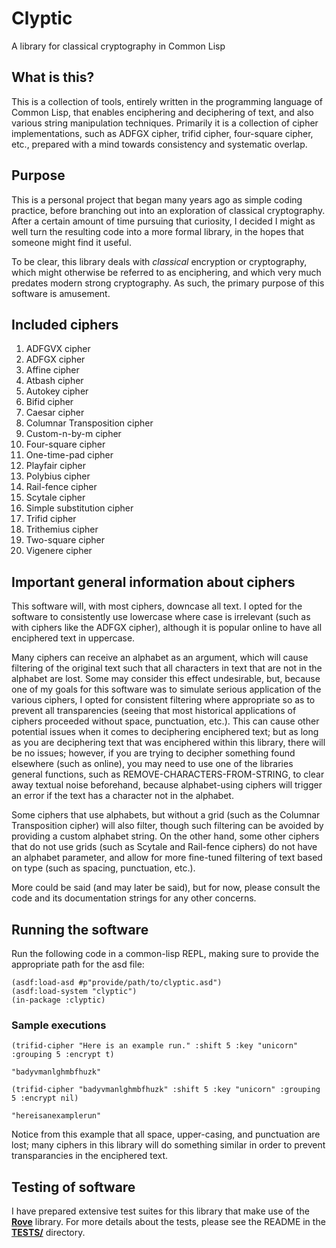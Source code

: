 # Clyptic

A library for classical cryptography in Common Lisp

## What is this?

This is a collection of tools, entirely written in the programming language of Common Lisp, that enables enciphering and deciphering of text, and also various string manipulation techniques. Primarily it is a collection of cipher implementations, such as ADFGX cipher, trifid cipher, four-square cipher, etc., prepared with a mind towards consistency and systematic overlap.

## Purpose

This is a personal project that began many years ago as simple coding practice, before branching out into an exploration of classical cryptography. After a certain amount of time pursuing that curiosity, I decided I might as well turn the resulting code into a more formal library, in the hopes that someone might find it useful.

To be clear, this library deals with *classical* encryption or cryptography, which might otherwise be referred to as enciphering, and which very much predates modern strong cryptography. As such, the primary purpose of this software is amusement.

## Included ciphers

1. ADFGVX cipher
2. ADFGX cipher
3. Affine cipher
4. Atbash cipher
5. Autokey cipher
6. Bifid cipher
7. Caesar cipher
8. Columnar Transposition cipher
9. Custom-n-by-m cipher
10. Four-square cipher
11. One-time-pad cipher
12. Playfair cipher
13. Polybius cipher
14. Rail-fence cipher
15. Scytale cipher
16. Simple substitution cipher
17. Trifid cipher
18. Trithemius cipher
19. Two-square cipher
20. Vigenere cipher

## Important general information about ciphers

This software will, with most ciphers, downcase all text. I opted for the software to consistently use lowercase where case is irrelevant (such as with ciphers like the ADFGX cipher), although it is popular online to have all enciphered text in uppercase.

Many ciphers can receive an alphabet as an argument, which will cause filtering of the original text such that all characters in text that are not in the alphabet are lost. Some may consider this effect undesirable, but, because one of my goals for this software was to simulate serious application of the various ciphers, I opted for consistent filtering where appropriate so as to prevent all transparencies (seeing that most historical applications of ciphers proceeded without space, punctuation, etc.). This can cause other potential issues when it comes to deciphering enciphered text; but as long as you are deciphering text that was enciphered within this library, there will be no issues; however, if you are trying to decipher something found elsewhere (such as online), you may need to use one of the libraries general functions, such as REMOVE-CHARACTERS-FROM-STRING, to clear away textual noise beforehand, because alphabet-using ciphers will trigger an error if the text has a character not in the alphabet.

Some ciphers that use alphabets, but without a grid (such as the Columnar Transposition cipher) will also filter, though such filtering can be avoided by providing a custom alphabet string. On the other hand, some other ciphers that do not use grids (such as Scytale and Rail-fence ciphers) do not have an alphabet parameter, and allow for more fine-tuned filtering of text based on type (such as spacing, punctuation, etc.).

More could be said (and may later be said), but for now, please consult the code and its documentation strings for any other concerns.

## Running the software

Run the following code in a common-lisp REPL, making sure to provide the appropriate path for the asd file:
```common-lisp
(asdf:load-asd #p"provide/path/to/clyptic.asd")
(asdf:load-system "clyptic")
(in-package :clyptic)
```

### Sample executions

```common-lisp
(trifid-cipher "Here is an example run." :shift 5 :key "unicorn" :grouping 5 :encrypt t)
```
```text
"badyvmanlghmbfhuzk"
```
```common-lisp
(trifid-cipher "badyvmanlghmbfhuzk" :shift 5 :key "unicorn" :grouping 5 :encrypt nil)
```
```text
"hereisanexamplerun"
```
Notice from this example that all space, upper-casing, and punctuation are lost; many ciphers in this library will do something similar in order to prevent transparancies in the enciphered text.

## Testing of software

I have prepared extensive test suites for this library that make use of the **[Rove](https://github.com/fukamachi/rove)** library. For more details about the tests, please see the README in the **[TESTS/](./tests/)** directory.

